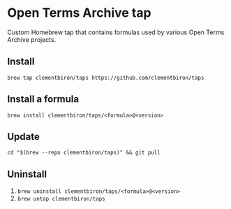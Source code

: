 # Open Terms Archive tap

Custom Homebrew tap that contains formulas used by various Open Terms Archive projects.

## Install

`brew tap clementbiron/taps https://github.com/clementbiron/taps`

## Install a formula

`brew install clementbiron/taps/<formula>@<version>`

## Update

`cd "$(brew --repo clementbiron/taps)" && git pull`

## Uninstall

1. `brew uninstall clementbiron/taps/<formula>@<version>`
2. `brew untap clementbiron/taps`
